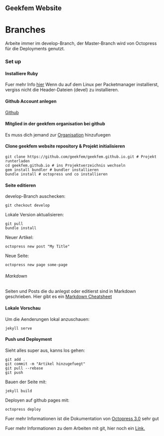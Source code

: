## Geekfem Website

# Branches
Arbeite immer im develop-Branch, der Master-Branch wird von Octopress für die Deployments genutzt.

### Set up
#### Installiere Ruby
Fuer mehr Info [hier](https://www.ruby-lang.org/de/downloads/)
Wenn du auf dem Linux per Packetmanager installierst, vergiss nicht die Header-Dateien (devel) zu installieren.

#### Github Account anlegen
[Github](https://www.github.com)

#### Mitglied in der geekfem organisation bei github
Es muss dich jemand zur [Organisation](https://github.com/geekfem) hinzufuegen

#### Clone geekfem website repository & Projekt initialisieren
    git clone https://github.com/geekfem/geekfem.github.io.git # Projekt runterladen
    cd geekfem.github.io # ins Projektverzeichnis wechseln
    gem install bundler # bundler installieren
    bundle install # octopress und co installieren

#### Seite editieren

develop-Branch auschecken:

    git checkout develop
    
Lokale Version aktualisieren:

    git pull
    bundle install
    
Neuer Artikel:

    octopress new post "My Title"
Neue Seite:

    octopress new page some-page

###### Markdown
Seiten und Posts die du anlegst oder editierst sind in Markdown geschrieben. Hier gibt es ein
[Markdown Cheatsheet](https://github.com/adam-p/markdown-here/wiki/Markdown-Cheatsheet)

#### Lokale Vorschau
Um die Aenderungen lokal anzuschauen:

    jekyll serve

#### Push und Deployment
Sieht alles super aus, kanns los gehen:  

    git add .  
    git commit -m "Artikel hinzugefuegt"
    git pull --rebase
    git push

Bauen der Seite mit:  

    jekyll build  

Deployen auf github pages mit:  

    octopress deploy

Fuer mehr Informationen ist die Dokumentation von [Octopress 3.0](https://github.com/octopress/octopress) sehr gut

Fuer mehr Informationen zu dem Arbeiten mit git, hier noch ein [Link.](https://de.atlassian.com/git/tutorials)
